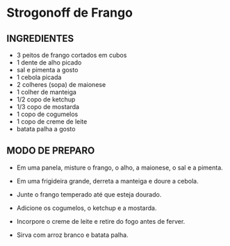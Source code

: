 # Strogonoff de Frango## INGREDIENTES- 3 peitos de frango cortados em cubos- 1 dente de alho picado- sal e pimenta a gosto- 1 cebola picada- 2 colheres (sopa) de maionese- 1 colher de manteiga- 1/2 copo de ketchup- 1/3 copo de mostarda- 1 copo de cogumelos- 1 copo de creme de leite- batata palha a gosto## MODO DE PREPARO- Em uma panela, misture o frango, o alho, a maionese, o sal e a pimenta.- Em uma frigideira grande, derreta a manteiga e doure a cebola.- Junte o frango temperado até que esteja dourado.- Adicione os cogumelos, o ketchup e a mostarda.- Incorpore o creme de leite e retire do fogo antes de ferver. - Sirva com arroz branco e batata palha.
